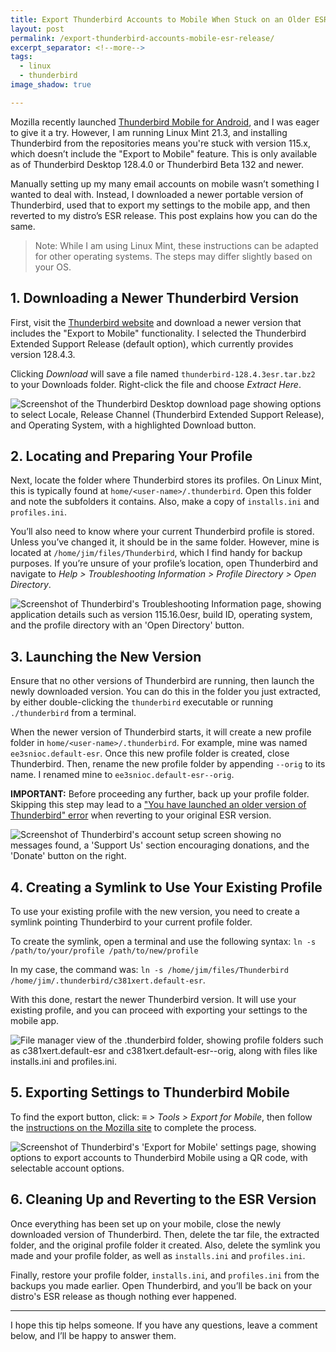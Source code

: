 ```yaml
---
title: Export Thunderbird Accounts to Mobile When Stuck on an Older ESR Release
layout: post
permalink: /export-thunderbird-accounts-mobile-esr-release/
excerpt_separator: <!--more-->
tags:
  - linux
  - thunderbird
image_shadow: true

---
```


Mozilla recently launched [Thunderbird Mobile for Android](https://www.thunderbird.net/en-US/mobile/), and I was eager to give it a try. However, I am running Linux Mint 21.3, and installing Thunderbird from the repositories means you're stuck with version 115.x, which doesn’t include the "Export to Mobile" feature. This is only available as of Thunderbird Desktop 128.4.0 or Thunderbird Beta 132 and newer.

Manually setting up my many email accounts on mobile wasn’t something I wanted to deal with. Instead, I downloaded a newer portable version of Thunderbird, used that to export my settings to the mobile app, and then reverted to my distro’s ESR release. This post explains how you can do the same.

<!--more-->

> Note: While I am using Linux Mint, these instructions can be adapted for other operating systems. The steps may differ slightly based on your OS.

## 1. Downloading a Newer Thunderbird Version

First, visit the [Thunderbird website](https://www.thunderbird.net/en-US/download/linux/) and download a newer version that includes the "Export to Mobile" functionality. I selected the Thunderbird Extended Support Release (default option), which currently provides version 128.4.3.

Clicking *Download* will save a file named `thunderbird-128.4.3esr.tar.bz2` to your Downloads folder. Right-click the file and choose *Extract Here*.

![Screenshot of the Thunderbird Desktop download page showing options to select Locale, Release Channel (Thunderbird Extended Support Release), and Operating System, with a highlighted Download button.](https://res.cloudinary.com/hibbard/image/upload/v1731772422/thunderbird-mobile-export/01-thunderbird-mobile-export.png)

## 2. Locating and Preparing Your Profile

Next, locate the folder where Thunderbird stores its profiles. On Linux Mint, this is typically found at `home/<user-name>/.thunderbird`. Open this folder and note the subfolders it contains. Also, make a copy of `installs.ini` and `profiles.ini`.

You’ll also need to know where your current Thunderbird profile is stored. Unless you’ve changed it, it should be in the same folder. However, mine is located at `/home/jim/files/Thunderbird`, which I find handy for backup purposes. If you’re unsure of your profile’s location, open Thunderbird and navigate to _Help > Troubleshooting Information > Profile Directory > Open Directory_.

![Screenshot of Thunderbird's Troubleshooting Information page, showing application details such as version 115.16.0esr, build ID, operating system, and the profile directory with an 'Open Directory' button.](https://res.cloudinary.com/hibbard/image/upload/v1731772936/thunderbird-mobile-export/02-thunderbird-mobile-export.png)

## 3. Launching the New Version

Ensure that no other versions of Thunderbird are running, then launch the newly downloaded version. You can do this in the folder you just extracted, by either double-clicking the `thunderbird` executable or running `./thunderbird` from a terminal.

When the newer version of Thunderbird starts, it will create a new profile folder in `home/<user-name>/.thunderbird`. For example, mine was named `ee3snioc.default-esr`. Once this new profile folder is created, close Thunderbird. Then, rename the new profile folder by appending `--orig` to its name. I renamed mine to `ee3snioc.default-esr--orig`.

**IMPORTANT:** Before proceeding any further, back up your profile folder. Skipping this step may lead to a ["You have launched an older version of Thunderbird" error](https://support.mozilla.org/en-US/kb/unable-launch-older-version-profile) when reverting to your original ESR version.

![Screenshot of Thunderbird's account setup screen showing no messages found, a 'Support Us' section encouraging donations, and the 'Donate' button on the right.](https://res.cloudinary.com/hibbard/image/upload/v1731772936/thunderbird-mobile-export/03-thunderbird-mobile-export.png)

## 4. Creating a Symlink to Use Your Existing Profile

To use your existing profile with the new version, you need to create a symlink pointing Thunderbird to your current profile folder.

To create the symlink, open a terminal and use the following syntax:
`ln -s /path/to/your/profile /path/to/new/profile`

In my case, the command was:
`ln -s /home/jim/files/Thunderbird /home/jim/.thunderbird/c381xert.default-esr`.

With this done, restart the newer Thunderbird version. It will use your existing profile, and you can proceed with exporting your settings to the mobile app.

![File manager view of the .thunderbird folder, showing profile folders such as c381xert.default-esr and c381xert.default-esr--orig, along with files like installs.ini and profiles.ini.](https://res.cloudinary.com/hibbard/image/upload/v1731772422/thunderbird-mobile-export/04-thunderbird-mobile-export.png)

## 5. Exporting Settings to Thunderbird Mobile

To find the export button, click:
_≡ > Tools > Export for Mobile_, then follow the [instructions on the Mozilla site](https://support.mozilla.org/en-US/kb/thunderbird-android-import#w_export-thunderbird-desktop-settings) to complete the process.

![Screenshot of Thunderbird's 'Export for Mobile' settings page, showing options to export accounts to Thunderbird Mobile using a QR code, with selectable account options.](https://res.cloudinary.com/hibbard/image/upload/v1731772422/thunderbird-mobile-export/05-thunderbird-mobile-export.png)

## 6. Cleaning Up and Reverting to the ESR Version

Once everything has been set up on your mobile, close the newly downloaded version of Thunderbird. Then, delete the tar file, the extracted folder, and the original profile folder it created. Also, delete the symlink you made and your profile folder, as well as `installs.ini` and `profiles.ini`.

Finally, restore your profile folder, `installs.ini`, and `profiles.ini` from the backups you made earlier. Open Thunderbird, and you’ll be back on your distro's ESR release as though nothing ever happened.

---

I hope this tip helps someone. If you have any questions, leave a comment below, and I’ll be happy to answer them.
